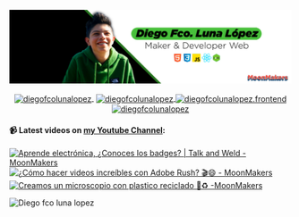 ![Hi 👋, I'm Diego Fco Luna lopez, A passionate frontend developer 👨‍💻 from Hidalgo, Mexico 🇲🇽 ](./src/Banner_Github.jpeg)

<p align="center">
   <a href="https://youtube.com/moonmakers" target="blank" style='margin-right:4px'>
    <img align="center" src="https://cdn.jsdelivr.net/npm/simple-icons@3.0.1/icons/youtube.svg" alt="diegofcolunalopez" height="28px" width="28px" />
  </a>
  <a href="https://twitter.com/DiegoFr60708711" target="blank">
    <img align="center" src="https://cdn.jsdelivr.net/npm/simple-icons@3.0.1/icons/twitter.svg" alt="diegofcolunalopez" height="28px" width="28px" />
  </a>
  <a href="https://fb.com/DiegoFcoLuna" target="blank">
    <img align="center" src="https://cdn.jsdelivr.net/npm/simple-icons@3.0.1/icons/facebook.svg" alt="diegofcolunalopez.frontend" height="28px" width="28px" />
  </a>
  <a href="https://instagram.com/diegofcolunalopez" target="blank">
    <img align="center" src="https://cdn.jsdelivr.net/npm/simple-icons@3.0.1/icons/instagram.svg" alt="diegofcolunalopez" height="28px" width="28px" />
  </a>
</p>

#### 📹 Latest videos on [my Youtube Channel](https://youtube.com/moonmakers):

  <a href='https://www.youtube.com/watch?v=Z5ffKHGNfQs' target='_blank'>
    <img width='30%' src='https://img.youtube.com/vi/Z5ffKHGNfQs/mqdefault.jpg' alt='Aprende electrónica, ¿Conoces los badges? | Talk and Weld - MoonMakers' />
  </a>
  <a href='https://www.youtube.com/watch?v=5EhB4L4sIp8' target='_blank'>
    <img width='30%' src='https://img.youtube.com/vi/5EhB4L4sIp8/mqdefault.jpg' alt='¿Cómo hacer videos increíbles con Adobe Rush? 🎬😄 - MoonMakers' />
  </a>
  <a href='https://www.youtube.com/watch?v=dZW9eKdeUwA' target='_blank'>
    <img width='30%' src='https://img.youtube.com/vi/dZW9eKdeUwA/mqdefault.jpg' alt='Creamos un microscopio con plastico reciclado 🔬♻️ -MoonMakers' />
  </a>


![Diego fco luna lopez](https://github-readme-stats.vercel.app/api?username=Diego-Luna&show_icons=true&title_color=fff&icon_color=79ff97&text_color=9f9f9f&bg_color=151515)
